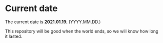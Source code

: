 # Current date

The current date is **2021.01.19.** (YYYY.MM.DD.)

This repository will be good when the world ends, so we will know how long it lasted.